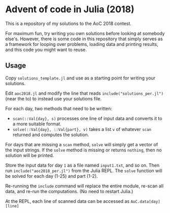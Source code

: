 # Advent of code in Julia (2018)

This is a repository of my solutions to the AoC 2018 contest.

For maximum fun, try writing you own solutions before looking at somebody else's. However, there is some code in this repository that simply serves as a framework for looping over problems, loading data and printing results, and this code you might want to reuse.

## Usage

Copy `solutions_template.jl` and use as a starting point for writing your solutions.

Edit `aoc2018.jl` and modify the line that reads `include("solutions_per.jl")` (near the to) to instead use your solutions file.

For each day, two methods that need to be written:
* `scan(::Val{day}, s)` processes one line of input data and converts it to a more suitable format.
* `solve(::Val{day}, ::Val{part}, v)` takes a list `v` of whatever `scan` returned and computes the solution.

For days that are missing a `scan` method, `solve` will simply get a vector of the input strings.
If the `solve` method is missing or returns `nothing`, then no solution will be printed.

Store the input data for day `1` as a file named `input1.txt`, and so on. Then run `include("aoc2018_per.jl")` from the Julia REPL. The `solve` function will be solved for each day (1-25) and part (1-2).

Re-running the `include` command will replace the entire module, re-scan all data, and re-run the computations. (No need to restart Julia.)

At the REPL, each line of scanned data can be accessed as `AoC.data[day][line]`
